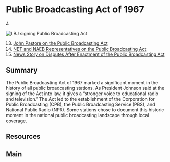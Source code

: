 # Public Broadcasting Act of 1967

4

![LBJ signing Public Broadcasting Act](https://s3.amazonaws.com/americanarchive.org/exhibits/AAPB_Exhibit_StationHistories_image3.jpg)

13. [John Pastore on the Public Broadcasting Act](/cpb-aacip_15-18rbp7bm)
14. [NET and NAEB Representatives on the Public Broadcasting Act](/cpb-aacip_15-02q57bjk)
15. [News Story on Disputes After Enactment of the Public Broadcasting Act](c/pb-aacip_43-jh3cz32j59)


## Summary
The Public Broadcasting Act of 1967 marked a significant moment in the history of all public broadcasting stations. As President Johnson said at the signing of the Act into law, it gives a  “stronger voice to educational radio and television.” The Act led to the establishment of the Corporation for Public Broadcasting (CPB), the Public Broadcasting Service (PBS), and National Public Radio (NPR). Some stations chose to document this historic moment in the national public broadcasting landscape through local coverage.

## Resources

## Main


